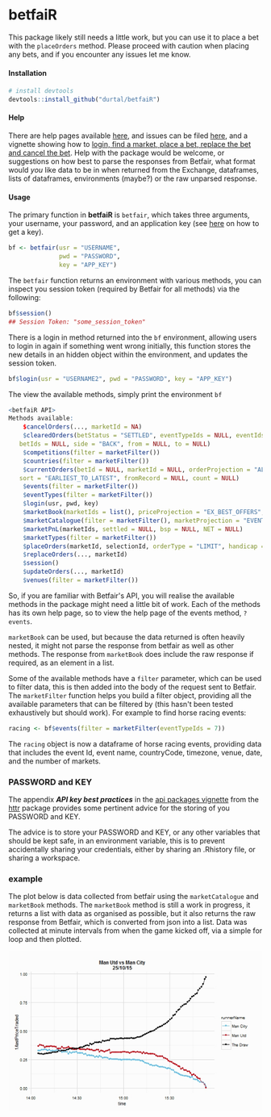 betfaiR
=======

This package likely still needs a little work, but you can use it to place a bet with the `placeOrders` method.  Please proceed with caution when placing any bets, and if you encounter any issues let me know.

#### Installation

```R
# install devtools
devtools::install_github("durtal/betfaiR")
```

#### Help

There are help pages available [here](http://durtal.github.io/betfaiR/), and issues can be filed [here](https://github.com/durtal/betfaiR/issues), and a vignette showing how to [login, find a market, place a bet, replace the bet and cancel the bet](http://durtal.github.io/betfaiR/vignette_one.html).  Help with the package would be welcome, or suggestions on how best to parse the responses from Betfair, what format would _you_ like data to be in when returned from the Exchange, dataframes, lists of dataframes, environments (maybe?) or the raw unparsed response.

#### Usage

The primary function in **betfaiR** is `betfair`, which takes three arguments, your username, your password, and an application key (see [here](https://api.developer.betfair.com/services/webapps/docs/display/1smk3cen4v3lu3yomq5qye0ni/Application+Keys) on how to get a key).

```R
bf <- betfair(usr = "USERNAME",
              pwd = "PASSWORD",
              key = "APP_KEY")
```

The `betfair` function returns an environment with various methods, you can inspect you session token (required by Betfair for all methods) via the following:

```R
bf$session()
## Session Token: "some_session_token"
```

There is a login in method returned into the `bf` environment, allowing users to login in again if something went wrong initially, this function stores the new details in an hidden object within the environment, and updates the session token.

```R
bf$login(usr = "USERNAME2", pwd = "PASSWORD", key = "APP_KEY")
```

The view the available methods, simply print the environment `bf`

```R
<betfaiR API>
Methods available:
    $cancelOrders(..., marketId = NA)
    $clearedOrders(betStatus = "SETTLED", eventTypeIds = NULL, eventIds = NULL, marketIds = NULL, runnerIds = NULL,
   betIds = NULL, side = "BACK", from = NULL, to = NULL)
    $competitions(filter = marketFilter())
    $countries(filter = marketFilter())
    $currentOrders(betId = NULL, marketId = NULL, orderProjection = "ALL", from = NULL, to = NULL, orderBy = "BY_BET",
   sort = "EARLIEST_TO_LATEST", fromRecord = NULL, count = NULL)
    $events(filter = marketFilter())
    $eventTypes(filter = marketFilter())
    $login(usr, pwd, key)
    $marketBook(marketIds = list(), priceProjection = "EX_BEST_OFFERS", orderProjection = "EXECUTABLE", matchProjection = "NO_ROLLUP")
    $marketCatalogue(filter = marketFilter(), marketProjection = "EVENT", sort = NULL, maxResults = 1, keepRules = FALSE)
    $marketPnL(marketIds, settled = NULL, bsp = NULL, NET = NULL)
    $marketTypes(filter = marketFilter())
    $placeOrders(marketId, selectionId, orderType = "LIMIT", handicap = NULL, side = "BACK", order = limitOrder())
    $replaceOrders(..., marketId)
    $session()
    $updateOrders(..., marketId)
    $venues(filter = marketFilter())
```

So, if you are familiar with Betfair's API, you will realise the available methods in the package might need a little bit of work.  Each of the methods has its own help page, so to view the help page of the events method, `?events`.

`marketBook` can be used, but because the data returned is often heavily nested, it might not parse the response from betfair as well as other methods.  The response from `marketBook` does include the raw response if required, as an element in a list.

Some of the available methods have a `filter` parameter, which can be used to filter data, this is then added into the body of the request sent to Betfair.  The `marketFilter` function helps you build a filter object, providing all the available parameters that can be filtered by (this hasn't been tested exhaustively but should work).  For example to find horse racing events:

```R
racing <- bf$events(filter = marketFilter(eventTypeIds = 7))
```

The `racing` object is now a dataframe of horse racing events, providing data that includes the event Id, event name, countryCode, timezone, venue, date, and the number of markets.

### PASSWORD and KEY

The appendix **_API key best practices_** in the [api packages vignette](https://cran.r-project.org/web/packages/httr/vignettes/api-packages.html) from the [httr](https://github.com/hadley/httr) package provides some pertinent advice for the storing of you PASSWORD and KEY.

The advice is to store your PASSWORD and KEY, or any other variables that should be kept safe, in an environment variable, this is to prevent accidentally sharing your credentials, either by sharing an .Rhistory file, or sharing a workspace.

### example

The plot below is data collected from betfair using the `marketCatalogue` and `marketBook` methods.  The `marketBook` method is still a work in progress, it returns a list with data as organised as possible, but it also returns the raw response from Betfair, which is converted from json into a list.  Data was collected at minute intervals from when the game kicked off, via a simple for loop and then plotted.

![](manchester-derby.jpeg)
